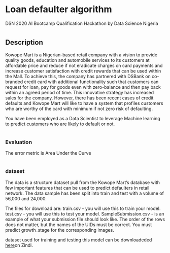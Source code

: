   # <h1> Loan defaulter algorithm</h1>
 <p>DSN 2020 AI Bootcamp Qualification Hackathon by Data Science Nigeria</p>
 
 # <h2> Description </h2>
Kowope Mart is a Nigerian-based retail company with a vision to provide quality goods, education and automobile services to its customers at affordable price and reduce if not eradicate charges on card payments and increase customer satisfaction with credit rewards that can be used within the Mall. To achieve this, the company has partnered with DSBank on co-branded credit card with additional functionality such that customers can request for loan, pay for goods even with zero-balance and then pay back within an agreed period of time. This innovative strategy has increased sales for the company. However, there has been recent cases of credit defaults and Kowope Mart will like to have a system that profiles customers who are worthy of the card with minimum if not zero risk of defaulting.

You have been employed as a Data Scientist to leverage Machine learning to predict customers who are likely to default or not.

# <h3> Evaluation </h3>
The error metric is Area Under the Curve

# <h3> dataset </h3>
The data is a structure dataset pull from the Kowope Mart’s database with few important features that can be used to predict defaulters in retail network. The data sample has been split into train and test with a volume of 56,000 and 24,000.

The files for download are:
train.csv - you will use this to train your model.
test.csv - you will use this to test your model.
SampleSubmission.csv - is an example of what your submission file should look like. The order of the rows does not matter, but the names of the UIDs must be correct. You must predict growth_stage for the corresponding images.

dataset used for training and testing this model can be downloadeded [here](https://zindi.africa/hackathons/dsn-ai-bootcamp-qualification-hackathon/data)on Zindi.
